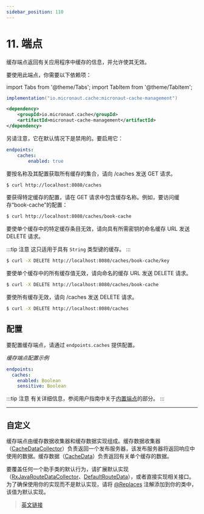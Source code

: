 ```yaml
---
sidebar_position: 110
---
```


# 11. 端点

缓存端点返回有关应用程序中缓存的信息，并允许使其无效。

要使用此端点，你需要以下依赖项：

import Tabs from '@theme/Tabs';
import TabItem from '@theme/TabItem';

<Tabs>
  <TabItem value="Gradle" label="Gradle">

```groovy
implementation("io.micronaut.cache:micronaut-cache-management")
```

  </TabItem>
  <TabItem value="Maven" label="Maven">

```xml
<dependency>
    <groupId>io.micronaut.cache</groupId>
    <artifactId>micronaut-cache-management</artifactId>
</dependency>
```

  </TabItem>
</Tabs>

另请注意，它在默认情况下是禁用的。要启用它：

```yaml
endpoints:
    caches:
        enabled: true
```

要按名称及其配置获取所有缓存的集合，请向 /caches 发送 GET 请求。

```bash
$ curl http://localhost:8080/caches
```

要获得特定缓存的配置，请在 GET 请求中包含缓存名称。例如，要访问缓存“book-cache”的配置：

```bash
$ curl http://localhost:8080/caches/book-cache
```

要使单个缓存中的特定缓存条目无效，请向具有所需密钥的命名缓存 URL 发送 DELETE 请求。

:::tip 注意
这只适用于具有 `String` 类型键的缓存。
:::

```bash
$ curl -X DELETE http://localhost:8080/caches/book-cache/key
```

要使单个缓存中的所有缓存值无效，请向命名的缓存 URL 发送 DELETE 请求。

```bash
$ curl -X DELETE http://localhost:8080/caches/book-cache
```

要使所有缓存无效，请向 /caches 发送 DELETE 请求。

```bash
$ curl -X DELETE http://localhost:8080/caches
```

## 配置

要配置缓存端点，请通过 `endpoints.caches` 提供配置。

*缓存端点配置示例*

```yaml
endpoints:
  caches:
    enabled: Boolean
    sensitive: Boolean
```

:::tip 注意
有关详细信息，参阅用户指南中关于[内置端点](core/management/providedEndpoints)的部分。
:::

---

## 自定义

缓存端点由缓存数据收集器和缓存数据实现组成。缓存数据收集器（[CacheDataCollector](https://micronaut-projects.github.io/micronaut-cache/3.5.0/api/io/micronaut/management/endpoint/caches/CacheDataCollector.html)）负责返回一个发布服务器，该发布服务器将返回响应中使用的数据。缓存数据（[CacheData](https://micronaut-projects.github.io/micronaut-cache/3.5.0/api/io/micronaut/management/endpoint/caches/CacheData.html)）负责返回有关单个缓存的数据。

要覆盖任何一个助手类的默认行为，请扩展默认实现（[RxJavaRouteDataCollector](https://micronaut-projects.github.io/micronaut-cache/3.5.0/api/io/micronaut/management/endpoint/caches/impl/RxJavaCacheDataCollector.html)、[DefaultRouteData](https://micronaut-projects.github.io/micronaut-cache/3.5.0/api/io/micronaut/management/endpoint/caches/impl/DefaultCacheData.html)），或者直接实现相关接口。为了确保使用你的实现而不是默认实现，请将 [@Replaces](https://micronaut-projects.github.io/micronaut-core/latest/api/io/micronaut/context/annotation/Replaces.html) 注解添加到你的类中，该值为默认实现。

> [英文链接](https://micronaut-projects.github.io/micronaut-cache/3.5.0/guide/index.html#endpoint)
